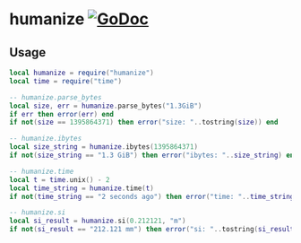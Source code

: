 # humanize [![GoDoc](https://godoc.org/github.com/vadv/gopher-lua-libs/humanize?status.svg)](https://godoc.org/github.com/vadv/gopher-lua-libs/humanize)

## Usage

```lua
local humanize = require("humanize")
local time = require("time")

-- humanize.parse_bytes
local size, err = humanize.parse_bytes("1.3GiB")
if err then error(err) end
if not(size == 1395864371) then error("size: "..tostring(size)) end

-- humanize.ibytes
local size_string = humanize.ibytes(1395864371)
if not(size_string == "1.3 GiB") then error("ibytes: "..size_string) end

-- humanize.time
local t = time.unix() - 2
local time_string = humanize.time(t)
if not(time_string == "2 seconds ago") then error("time: "..time_string) end

-- humanize.si
local si_result = humanize.si(0.212121, "m")
if not(si_result == "212.121 mm") then error("si: "..tostring(si_result)) end
```

